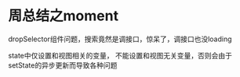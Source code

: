 # 周总结之moment

dropSelector组件问题，搜索竟然是调接口，惊呆了，调接口也没loading

state中仅设置和视图相关的变量， 不能设置和视图无关变量，否则会由于setState的异步更新而导致各种问题

